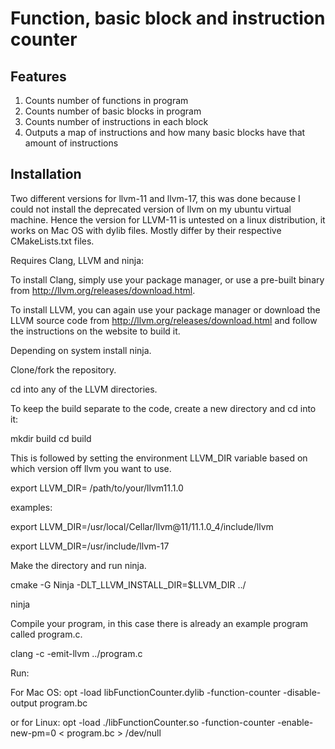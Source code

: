 # Function, basic block and instruction counter

## Features

1. Counts number of functions in program
2. Counts number of basic blocks in program
3. Counts number of instructions in each block
4. Outputs a map of instructions and how many basic blocks have that amount of instructions

## Installation

Two different versions for llvm-11 and llvm-17, this was done because I could not install the deprecated version of llvm on my ubuntu virtual machine. Hence the version for LLVM-11 is untested on a linux distribution, it works on Mac OS with dylib files.
Mostly differ by their respective CMakeLists.txt files.

Requires Clang, LLVM and ninja:

To install Clang, simply use your package manager, or use a pre-built
binary from http://llvm.org/releases/download.html.

To install LLVM, you can again use your package manager or download
the LLVM source code from http://llvm.org/releases/download.html and
follow the instructions on the website to build it.

Depending on system install ninja.

Clone/fork the repository.

cd into any of the LLVM directories.

To keep the build separate to the code, create a new directory and cd into it:

mkdir build
cd build

This is followed by setting the environment LLVM_DIR variable based on which version off llvm you want to use.

export LLVM_DIR= /path/to/your/llvm11.1.0

examples:

export LLVM_DIR=/usr/local/Cellar/llvm@11/11.1.0_4/include/llvm

export LLVM_DIR=/usr/include/llvm-17

Make the directory and run ninja.

cmake -G Ninja -DLT_LLVM_INSTALL_DIR=$LLVM_DIR ../

ninja

Compile your program, in this case there is already an example program called program.c.

clang -c -emit-llvm ../program.c

Run:

For Mac OS:
opt -load libFunctionCounter.dylib -function-counter -disable-output program.bc

or for Linux:
opt -load ./libFunctionCounter.so -function-counter -enable-new-pm=0 < program.bc > /dev/null

